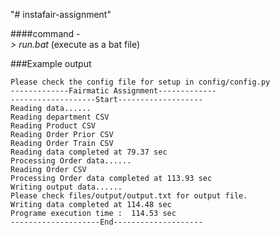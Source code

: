 "# instafair-assignment"

####command -  
*> run.bat* (execute as a bat file)


###Example output 

````
Please check the config file for setup in config/config.py
-------------Fairmatic Assignment-------------
-------------------Start-------------------
Reading data......
Reading department CSV
Reading Product CSV
Reading Order Prior CSV
Reading Order Train CSV
Reading data completed at 79.37 sec
Processing Order data......
Reading Order CSV
Processing Order data completed at 113.93 sec
Writing output data......
Please check files/output/output.txt for output file.
Writing data completed at 114.48 sec
Programe execution time :  114.53 sec
--------------------End--------------------
